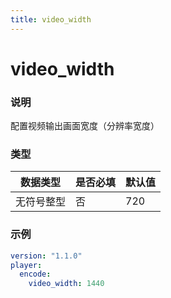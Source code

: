 ```yaml
---
title: video_width
---
```


video_width
===

### 说明
配置视频输出画面宽度（分辨率宽度）

### 类型
| 数据类型 | 是否必填 | 默认值 |
|---|---|---|
|  无符号整型 | 否 | 720 |

### 示例
```yaml {4}
version: "1.1.0"
player:
  encode:
    video_width: 1440
```
